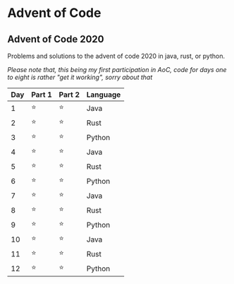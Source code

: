 # Advent of Code
 
## Advent of Code 2020 
Problems and solutions to the advent of code 2020 in java, rust, or python.

*Please note that, this being my first participation in AoC, code for days one to eight is rather "get it working", sorry about that*

Day | Part 1 | Part 2 | Language
----|--------|--------|---------
1 | ⭐ | ⭐ | Java
2 | ⭐ | ⭐ | Rust
3 | ⭐ | ⭐ | Python
4 | ⭐ | ⭐ | Java
5 | ⭐ | ⭐ | Rust
6 | ⭐ | ⭐ | Python
7 | ⭐ | ⭐ | Java
8 | ⭐ | ⭐ | Rust
9 | ⭐ | ⭐ | Python
10| ⭐ | ⭐ | Java 
11| ⭐ | ⭐ | Rust
12| ⭐ | ⭐ | Python
